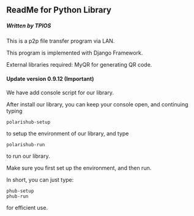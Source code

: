 ## ReadMe for Python Library

##### Written by TPIOS

This is a p2p file transfer program via LAN.

This program is implemented with Django Framework.

External libraries required: MyQR for generating QR code.

#### Update version 0.9.12 (Important)

We have add console script for our library.

After install our library, you can keep your console open, and continuing typing

```cmd
polarishub-setup
```

to setup the environment of our library, and type

```
polarishub-run
```

to run our library.

Make sure you first set up the environment, and then run.

In short, you can just type:

```
phub-setup
phub-run
```

for efficient use.